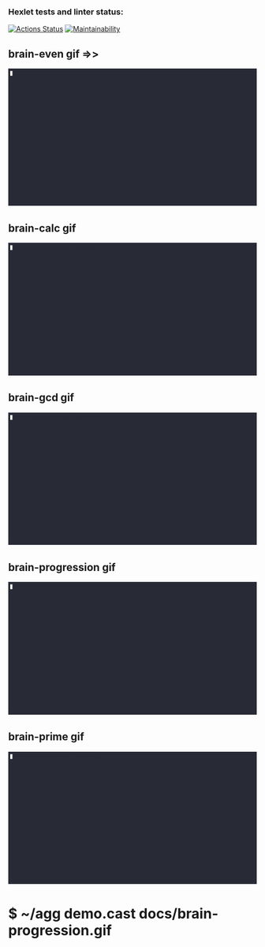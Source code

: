 ### Hexlet tests and linter status:
[![Actions Status](https://github.com/Noir2h/python-project-49/actions/workflows/hexlet-check.yml/badge.svg)](https://github.com/Noir2h/python-project-49/actions)
[![Maintainability](https://api.codeclimate.com/v1/badges/529d23e22b8a740c3c3a/maintainability)](https://codeclimate.com/github/Noir2h/python-project-49/maintainability)

## brain-even gif  =>>
![demo](./docs/brain-even.gif)

## brain-calc gif
![demo](./docs/brain-calc.gif)

## brain-gcd gif
![demo](./docs/brain-gcd.gif)

## brain-progression gif
![demo](./docs/brain-progression.gif)

## brain-prime gif
![demo](./docs/brain-prime.gif)

# $ ~/agg demo.cast docs/brain-progression.gif
